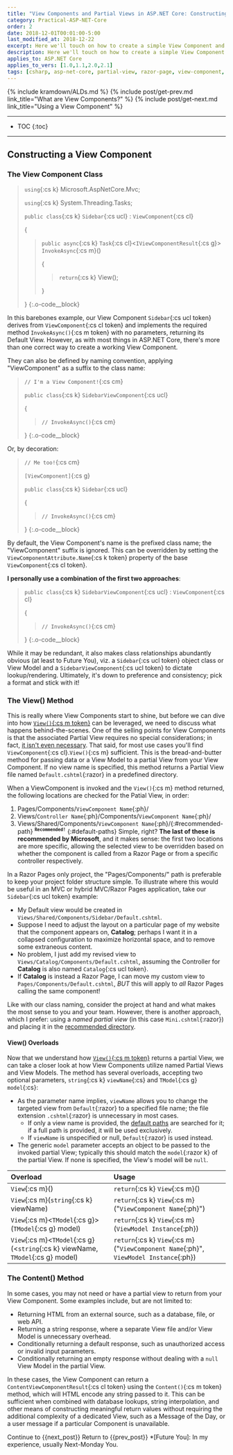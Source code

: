 ```yaml
---
title: "View Components and Partial Views in ASP.NET Core: Constructing View Components"
category: Practical-ASP-NET-Core
order: 2
date: 2018-12-01T00:01:00-5:00
last_modified_at: 2018-12-22
excerpt: Here we'll touch on how to create a simple View Component and return a Partial View (or not!)
description: Here we'll touch on how to create a simple View Component and return a Partial View (or not!)
applies_to: ASP.NET Core
applies_to_vers: [1.0,1.1,2.0,2.1]
tags: [csharp, asp-net-core, partial-view, razor-page, view-component, mvc]
---
```

{% include kramdown/ALDs.md %}
{% include post/get-prev.md link_title="What are View Components?" %}
{% include post/get-next.md link_title="Using a View Component" %}

---
* TOC
{:toc}
---

## Constructing a View Component
### The View Component Class

>`using`{:cs k} Microsoft.AspNetCore.Mvc;
>
>`using`{:cs k} System.Threading.Tasks;
>
>`public class`{:cs k} `Sidebar`{:cs ucl} : `ViewComponent`{:cs cl}
>
>{
>>`public async`{:cs k} `Task`{:cs cl}<`IViewComponentResult`{:cs g}> `InvokeAsync`{:cs m}()
>>
>>{
>>>`return`{:cs k} View();
>>
>>}
>
>}
{:.o-code__block}

In this barebones example, our View Component `Sidebar`{:cs ucl token} derives from `ViewComponent`{:cs cl token} and implements the required method `InvokeAsync()`{:cs m token} with no parameters, returning its Default View. However, as with most things in ASP.NET Core, there's more than one correct way to create a working View Component.

They can also be defined by naming convention, applying "ViewComponent" as a suffix to the class name:

>`// I'm a View Component!`{:cs cm}
>
>`public class`{:cs k} `SidebarViewComponent`{:cs ucl}
>
>{
>>`// InvokeAsync()`{:cs cm}
>
>}
{:.o-code__block}

Or, by decoration:

>`// Me too!`{:cs cm}
>
>`[ViewComponent]`{:cs g}
>
>`public class`{:cs k} `Sidebar`{:cs ucl}
>
>{
>>`// InvokeAsync()`{:cs cm}
>
>}
{:.o-code__block}

By default, the View Component's name is the prefixed class name; the "ViewComponent" suffix is ignored. This can be overridden by setting the `ViewComponentAttribute.Name`{:cs k token} property of the base `ViewComponent`{:cs cl token}.

**I personally use a combination of the first two approaches**:


>`public class`{:cs k} `SidebarViewComponent`{:cs ucl} : `ViewComponent`{:cs cl}
>
>{
>>`// InvokeAsync()`{:cs cm}
>
>}
{:.o-code__block}

While it may be redundant, it also makes class relationships abundantly obvious (at least to Future You), viz. a `Sidebar`{:cs ucl token} object class or View Model and a `SidebarViewComponent`{:cs ucl token} to dictate lookup/rendering. Ultimately, it's down to preference and consistency; pick a format and stick with it!

### The View() Method

This is really where View Components start to shine, but before we can dive into how [`View()`{:cs m token}](#the-view-method) can be leveraged, we need to discuss what happens behind-the-scenes. One of the selling points for View Components is that the associated Partial View requires no special considerations; in fact, [it isn't even necessary](#the-content-method). That said, for most use cases you'll find `ViewComponent`{:cs cl}.`View()`{:cs m} sufficient. This is the bread-and-butter method for passing data or a View Model to a partial View from your View Component. If no view name is specified, this method returns a Partial View file named `Default.cshtml`{:razor} in a predefined directory.

When a ViewComponent is invoked and the `View()`{:cs m} method returned, the following locations are checked for the Patial View, in order:
1. Pages/Components/`ViewComponent Name`{:ph}/
2. Views/`Controller Name`{:ph}/Components/`ViewComponent Name`{:ph}/
3. <span>Views/Shared/Components/`ViewComponent Name`{:ph}/</span>{:#recommended-path} <sup>**`Recommended!`**</sup>
{:#default-paths}
Simple, right? **The last of these is recommended by Microsoft**, and it makes sense: the first two locations are more specific, allowing the selected view to be overridden based on whether the component is called from a Razor Page or from a specific controller  respectively.

In a Razor Pages only project, the "Pages/Components/" path is preferable to keep your project folder structure simple. To illustrate where this would be useful in an MVC or hybrid MVC/Razor Pages application, take our `Sidebar`{:cs ucl token} example:
* My Default view would be created in `Views/Shared/Components/Sidebar/Default.cshtml`.
* Suppose I need to adjust the layout on a particular page of my website that the component appears on, **Catalog**; perhaps I want it in a collapsed configuration to maximize horizontal space, and to remove some extraneous content.
* No problem, I just add my revised view to `Views/Catalog/Components/Default.cshtml`, assuming the Controller for **Catalog** is also named `Catalog`{:cs ucl token}.
* If **Catalog** is instead a Razor Page, I can move my custom view to `Pages/Components/Default.cshtml`, _BUT_ this will apply to *all* Razor Pages calling the same component!

Like with our class naming, consider the project at hand and what makes the most sense to you and your team. However, there is another approach, which I prefer: using a *named partial view* (in this case `Mini.cshtml`{:razor}) and placing it in the [recommended directory](#recommended-path).

#### View() Overloads
Now that we understand how [`View()`{:cs m token}](#the-view-method) returns a partial View, we can take a closer look at how View Components utilize named Partial Views and View Models. The method has several overloads, accepting two optional parameters,
`string`{:cs k} `viewName`{:cs} and `TModel`{:cs g} `model`{:cs}:
* As the parameter name implies, `viewName` allows you to change the targeted view from `Default`{:razor} to a specified file name; the file extension `.cshtml`{:razor} is unnecessary in most cases.
  - If only a view name is provided, the [default paths](#default-paths) are searched for it; if a full path is provided, it will be used exclusively.
  - If `viewName` is unspecified or null, `Default`{:razor} is used instead.
* The generic `model` parameter accepts an object to be passed to the invoked partial View; typically this should match the `model`{:razor k} of the partial View. If none is specified, the View's model will be `null`.

| Overload | Usage |
| :--- | :--- |
| `View`{:cs m}()|`return`{:cs k} `View`{:cs m}()|
| `View`{:cs m}(`string`{:cs k} viewName)|`return`{:cs k} `View`{:cs m}("`ViewComponent Name`{:ph}")|
| `View`{:cs m}<`TModel`{:cs g}>(`TModel`{:cs g} model)|`return`{:cs k} `View`{:cs m}(`ViewModel Instance`{:ph})|
| `View`{:cs m}<`TModel`{:cs g}(<`string`{:cs k} viewName, `TModel`{:cs g} model)|`return`{:cs k} `View`{:cs m}("`ViewComponent Name`{:ph}", `ViewModel Instance`{:ph})|

### The Content() Method
In some cases, you may not need or have a partial view to return from your View Component. Some examples include, but are not limited to:
* Returning HTML from an external source, such as a database, file, or web API.
* Returning a string response, where a separate View file and/or View Model is unnecessary overhead.
* Conditionally returning a default response, such as unauthorized access or invalid input parameters.
* Conditionally returning an empty response without dealing with a `null` View Model in the partial View.

In these cases, the View Component can return a `ContentViewComponentResult`{:cs cl token} using the `Content()`{:cs m token} method, which will HTML encode any string passed to it. This can be sufficient when combined with database lookups, string interpolation, and other means of constructing meaningful return values without requiring the additional complexity of a dedicated View, such as a Message of the Day, or a user message if a particular Component is unavailable.

Continue to {{next_post}}
Return to {{prev_post}}
*[Future You]: In my experience, usually Next-Monday You.
